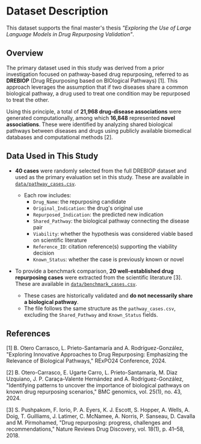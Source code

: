 # Dataset Description

This dataset supports the final master's thesis _"Exploring the Use of Large Language Models in Drug Repurposing Validation"_.

## Overview

The primary dataset used in this study was derived from a prior investigation focused on pathway-based drug repurposing, referred to as **DREBIOP** (Drug REpurposing based on BIOlogical Pathways) [1]. This approach leverages the assumption that if two diseases share a common biological pathway, a drug used to treat one condition may be repurposed to treat the other.

Using this principle, a total of **21,968 drug-disease associations** were generated computationally, among which **16,848** represented **novel associations**. These were identified by analyzing shared biological pathways between diseases and drugs using publicly available biomedical databases and computational methods [2].

## Data Used in This Study

- **40 cases** were randomly selected from the full DREBIOP dataset and used as the primary evaluation set in this study. These are available in [`data/pathway_cases.csv`](../data/pathway_cases.csv).
  - Each row includes:  
    - `Drug_Name`: the repurposing candidate  
    - `Original_Indication`: the drug's original use  
    - `Repurposed_Indication`: the predicted new indication  
    - `Shared_Pathway`: the biological pathway connecting the disease pair  
    - `Viability`: whether the hypothesis was considered viable based on scientific literature  
    - `Reference_ID`: citation reference(s) supporting the viability decision  
    - `Known_Status`: whether the case is previously known or novel

- To provide a benchmark comparison, **20 well-established drug repurposing cases** were extracted from the scientific literature [3]. These are available in [`data/benchmark_cases.csv`](../data/benchmark_cases.csv).  
  - These cases are historically validated and **do not necessarily share a biological pathway**.  
  - The file follows the same structure as the `pathway_cases.csv`, excluding the `Shared_Pathway` and `Known_Status` fields.

## References

[1] B. Otero Carrasco, L. Prieto-Santamaría and A. Rodríguez-González, "Exploring Innovative Approaches to Drug Repurposing: Emphasizing the Relevance of Biological Pathways," RExPO24 Conference, 2024. 

[2] B. Otero-Carrasco, E. Ugarte Carro, L. Prieto-Santamaría, M. Diaz Uzquiano, J. P. Caraça-Valente Hernández and A. Rodríguez-González, "Identifying patterns to uncover the importance of biological pathways on known drug repurposing scenarios," BMC genomics, vol. 25(1), no. 43, 2024. 

[3] S. Pushpakom, F. Iorio, P. A. Eyers, K. J. Escott, S. Hopper, A. Wells, A. Doig, T. Guilliams, J. Latimer, C. McNamee, A. Norris, P. Sanseau, D. Cavalla and M. Pirmohamed, "Drug repurposing: progress, challenges and recommendations," Nature Reviews Drug Discovery, vol. 18(1), p. 41–58, 2018. 
